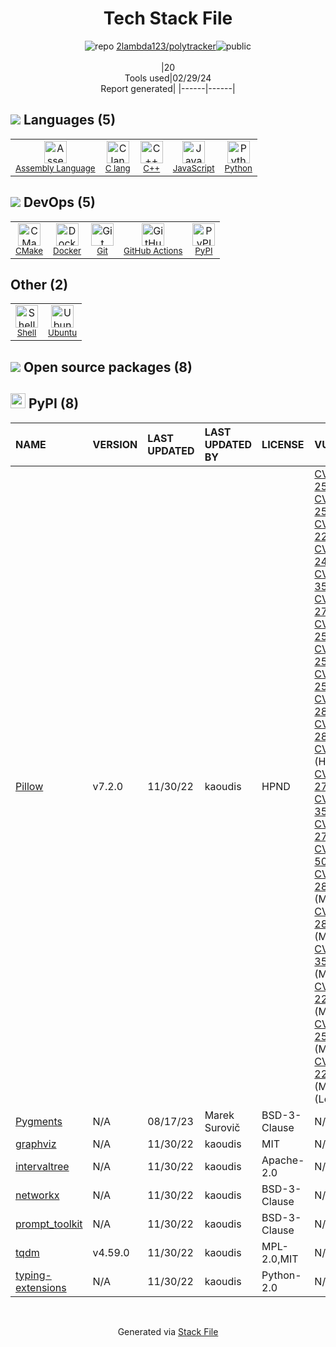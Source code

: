 <!--
&lt;--- Readme.md Snippet without images Start ---&gt;
## Tech Stack
2lambda123/polytracker is built on the following main stack:

- [Assembly Language](https://en.wikipedia.org/wiki/Assembly_language) – Languages
- [C lang](http://en.wikipedia.org/wiki/C_(programming_language)) – Languages
- [C++](http://www.cplusplus.com/) – Languages
- [JavaScript](https://developer.mozilla.org/en-US/docs/Web/JavaScript) – Languages
- [Python](https://www.python.org) – Languages
- [CMake](http://www.cmake.org/) – Java Build Tools
- [Docker](https://www.docker.com/) – Virtual Machine Platforms & Containers
- [GitHub Actions](https://github.com/features/actions) – Continuous Integration
- [Shell](https://en.wikipedia.org/wiki/Shell_script) – Shells
- [Ubuntu](http://www.ubuntu.com/) – Operating Systems

Full tech stack [here](/techstack.md)

&lt;--- Readme.md Snippet without images End ---&gt;

&lt;--- Readme.md Snippet with images Start ---&gt;
## Tech Stack
2lambda123/polytracker is built on the following main stack:

- <img width='25' height='25' src='https://img.stackshare.io/service/4934/default_71f18bbdc61fb88cefb66415bb55dc6f1e60e5ec.png' alt='Assembly Language'/> [Assembly Language](https://en.wikipedia.org/wiki/Assembly_language) – Languages
- <img width='25' height='25' src='https://img.stackshare.io/no-img-open-source.png' alt='C lang'/> [C lang](http://en.wikipedia.org/wiki/C_(programming_language)) – Languages
- <img width='25' height='25' src='https://img.stackshare.io/service/1049/cplusplus.png' alt='C++'/> [C++](http://www.cplusplus.com/) – Languages
- <img width='25' height='25' src='https://img.stackshare.io/service/1209/javascript.jpeg' alt='JavaScript'/> [JavaScript](https://developer.mozilla.org/en-US/docs/Web/JavaScript) – Languages
- <img width='25' height='25' src='https://img.stackshare.io/service/993/pUBY5pVj.png' alt='Python'/> [Python](https://www.python.org) – Languages
- <img width='25' height='25' src='https://img.stackshare.io/service/2424/0UlUI_y1_400x400.jpg' alt='CMake'/> [CMake](http://www.cmake.org/) – Java Build Tools
- <img width='25' height='25' src='https://img.stackshare.io/service/586/n4u37v9t_400x400.png' alt='Docker'/> [Docker](https://www.docker.com/) – Virtual Machine Platforms & Containers
- <img width='25' height='25' src='https://img.stackshare.io/service/11563/actions.png' alt='GitHub Actions'/> [GitHub Actions](https://github.com/features/actions) – Continuous Integration
- <img width='25' height='25' src='https://img.stackshare.io/service/4631/default_c2062d40130562bdc836c13dbca02d318205a962.png' alt='Shell'/> [Shell](https://en.wikipedia.org/wiki/Shell_script) – Shells
- <img width='25' height='25' src='https://img.stackshare.io/service/3511/cof_orange_hex.jpg' alt='Ubuntu'/> [Ubuntu](http://www.ubuntu.com/) – Operating Systems

Full tech stack [here](/techstack.md)

&lt;--- Readme.md Snippet with images End ---&gt;
-->
<div align="center">

# Tech Stack File
![](https://img.stackshare.io/repo.svg "repo") [2lambda123/polytracker](https://github.com/2lambda123/polytracker)![](https://img.stackshare.io/public_badge.svg "public")
<br/><br/>
|20<br/>Tools used|02/29/24 <br/>Report generated|
|------|------|
</div>

## <img src='https://img.stackshare.io/languages.svg'/> Languages (5)
<table><tr>
  <td align='center'>
  <img width='36' height='36' src='https://img.stackshare.io/service/4934/default_71f18bbdc61fb88cefb66415bb55dc6f1e60e5ec.png' alt='Assembly Language'>
  <br>
  <sub><a href="https://en.wikipedia.org/wiki/Assembly_language">Assembly Language</a></sub>
  <br>
  <sub></sub>
</td>

<td align='center'>
  <img width='36' height='36' src='https://img.stackshare.io/no-img-open-source.png' alt='C lang'>
  <br>
  <sub><a href="http://en.wikipedia.org/wiki/C_(programming_language)">C lang</a></sub>
  <br>
  <sub></sub>
</td>

<td align='center'>
  <img width='36' height='36' src='https://img.stackshare.io/service/1049/cplusplus.png' alt='C++'>
  <br>
  <sub><a href="http://www.cplusplus.com/">C++</a></sub>
  <br>
  <sub></sub>
</td>

<td align='center'>
  <img width='36' height='36' src='https://img.stackshare.io/service/1209/javascript.jpeg' alt='JavaScript'>
  <br>
  <sub><a href="https://developer.mozilla.org/en-US/docs/Web/JavaScript">JavaScript</a></sub>
  <br>
  <sub></sub>
</td>

<td align='center'>
  <img width='36' height='36' src='https://img.stackshare.io/service/993/pUBY5pVj.png' alt='Python'>
  <br>
  <sub><a href="https://www.python.org">Python</a></sub>
  <br>
  <sub></sub>
</td>

</tr>
</table>

## <img src='https://img.stackshare.io/devops.svg'/> DevOps (5)
<table><tr>
  <td align='center'>
  <img width='36' height='36' src='https://img.stackshare.io/service/2424/0UlUI_y1_400x400.jpg' alt='CMake'>
  <br>
  <sub><a href="http://www.cmake.org/">CMake</a></sub>
  <br>
  <sub></sub>
</td>

<td align='center'>
  <img width='36' height='36' src='https://img.stackshare.io/service/586/n4u37v9t_400x400.png' alt='Docker'>
  <br>
  <sub><a href="https://www.docker.com/">Docker</a></sub>
  <br>
  <sub></sub>
</td>

<td align='center'>
  <img width='36' height='36' src='https://img.stackshare.io/service/1046/git.png' alt='Git'>
  <br>
  <sub><a href="http://git-scm.com/">Git</a></sub>
  <br>
  <sub></sub>
</td>

<td align='center'>
  <img width='36' height='36' src='https://img.stackshare.io/service/11563/actions.png' alt='GitHub Actions'>
  <br>
  <sub><a href="https://github.com/features/actions">GitHub Actions</a></sub>
  <br>
  <sub></sub>
</td>

<td align='center'>
  <img width='36' height='36' src='https://img.stackshare.io/service/12572/-RIWgodF_400x400.jpg' alt='PyPI'>
  <br>
  <sub><a href="https://pypi.org/">PyPI</a></sub>
  <br>
  <sub></sub>
</td>

</tr>
</table>

## Other (2)
<table><tr>
  <td align='center'>
  <img width='36' height='36' src='https://img.stackshare.io/service/4631/default_c2062d40130562bdc836c13dbca02d318205a962.png' alt='Shell'>
  <br>
  <sub><a href="https://en.wikipedia.org/wiki/Shell_script">Shell</a></sub>
  <br>
  <sub></sub>
</td>

<td align='center'>
  <img width='36' height='36' src='https://img.stackshare.io/service/3511/cof_orange_hex.jpg' alt='Ubuntu'>
  <br>
  <sub><a href="http://www.ubuntu.com/">Ubuntu</a></sub>
  <br>
  <sub></sub>
</td>

</tr>
</table>


## <img src='https://img.stackshare.io/group.svg' /> Open source packages (8)</h2>

## <img width='24' height='24' src='https://img.stackshare.io/service/12572/-RIWgodF_400x400.jpg'/> PyPI (8)

|NAME|VERSION|LAST UPDATED|LAST UPDATED BY|LICENSE|VULNERABILITIES|
|:------|:------|:------|:------|:------|:------|
|[Pillow](https://pypi.org/project/Pillow)|v7.2.0|11/30/22|kaoudis |HPND|[CVE-2021-25288](https://github.com/advisories/GHSA-rwv7-3v45-hg29) (Critical)<br/>[CVE-2021-25287](https://github.com/advisories/GHSA-77gc-v2xv-rvvh) (Critical)<br/>[CVE-2022-22817](https://github.com/advisories/GHSA-8vj2-vxx3-667w) (Critical)<br/>[CVE-2022-24303](https://github.com/advisories/GHSA-9j59-75qj-795w) (Critical)<br/>[CVE-2020-35653](https://github.com/advisories/GHSA-f5g8-5qq7-938w) (High)<br/>[CVE-2021-27921](https://github.com/advisories/GHSA-f4w8-cv6p-x6r5) (High)<br/>[CVE-2021-25293](https://github.com/advisories/GHSA-p43w-g3c5-g5mq) (High)<br/>[CVE-2021-25290](https://github.com/advisories/GHSA-8xjq-8fcg-g5hw) (High)<br/>[CVE-2021-25291](https://github.com/advisories/GHSA-mvg9-xffr-p774) (High)<br/>[CVE-2021-28676](https://github.com/advisories/GHSA-7r7m-5h27-29hp) (High)<br/>[CVE-2021-28677](https://github.com/advisories/GHSA-q5hq-fp76-qmrc) (High)<br/>[CVE-2023-4863](https://github.com/advisories/GHSA-j7hp-h8jx-5ppr) (High)<br/>[CVE-2021-27923](https://github.com/advisories/GHSA-95q3-8gr9-gm8w) (High)<br/>[CVE-2020-35654](https://github.com/advisories/GHSA-vqcj-wrf2-7v73) (High)<br/>[CVE-2021-27922](https://github.com/advisories/GHSA-3wvg-mj6g-m9cv) (High)<br/>[CVE-2023-50447](https://github.com/advisories/GHSA-3f63-hfp8-52jq) (High)<br/>[CVE-2021-28675](https://github.com/advisories/GHSA-g6rj-rv7j-xwp4) (Moderate)<br/>[CVE-2021-28678](https://github.com/advisories/GHSA-hjfx-8p6c-g7gx) (Moderate)<br/>[CVE-2020-35655](https://github.com/advisories/GHSA-hf64-x4gq-p99h) (Moderate)<br/>[CVE-2022-22815](https://github.com/advisories/GHSA-pw3c-h7wp-cvhx) (Moderate)<br/>[CVE-2021-25292](https://github.com/advisories/GHSA-9hx2-hgq2-2g4f) (Moderate)<br/>[CVE-2022-22816](https://github.com/advisories/GHSA-xrcv-f9gm-v42c) (Moderate)<br/>[](https://github.com/advisories/GHSA-4fx9-vc88-q2xc) (Low)|
|[Pygments](https://pypi.org/project/Pygments)|N/A|08/17/23|Marek Surovič |BSD-3-Clause|N/A|
|[graphviz](https://pypi.org/project/graphviz)|N/A|11/30/22|kaoudis |MIT|N/A|
|[intervaltree](https://pypi.org/project/intervaltree)|N/A|11/30/22|kaoudis |Apache-2.0|N/A|
|[networkx](https://pypi.org/project/networkx)|N/A|11/30/22|kaoudis |BSD-3-Clause|N/A|
|[prompt_toolkit](https://pypi.org/project/prompt_toolkit)|N/A|11/30/22|kaoudis |BSD-3-Clause|N/A|
|[tqdm](https://pypi.org/project/tqdm)|v4.59.0|11/30/22|kaoudis |MPL-2.0,MIT|N/A|
|[typing-extensions](https://pypi.org/project/typing-extensions)|N/A|11/30/22|kaoudis |Python-2.0|N/A|

<br/>
<div align='center'>

Generated via [Stack File](https://github.com/marketplace/stack-file)
